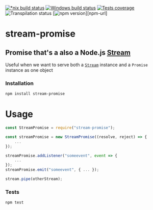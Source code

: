 [![*nix build status][nix-build-image]][nix-build-url]
[![Windows build status][win-build-image]][win-build-url]
[![Tests coverage][cov-image]][cov-url]
![Transpilation status][transpilation-image]
[![npm version][npm-image]][npm-url]

# stream-promise

## Promise that's a also a Node.js [Stream](https://nodejs.org/api/stream.html#stream_stream)

Useful when we want to serve both a [`Stream`](https://nodejs.org/api/stream.html#stream_stream) instance and a `Promise` instance as one object

### Installation

```bash
npm install stream-promise
```

# Usage

```javascript
const StreamPromise = require("stream-promise");

const streamPromise = new StreamPromise((resolve, reject) => {
	...
});

streamPromise.addListener("someevent", event => {
	...
});
streamPromise.emit("someevent", { ... });

stream.pipe(otherStream);
```

### Tests

```bash
npm test
```

[nix-build-image]: https://semaphoreci.com/api/v1/medikoo-org/stream-promise/branches/master/shields_badge.svg
[nix-build-url]: https://semaphoreci.com/medikoo-org/stream-promise
[win-build-image]: https://ci.appveyor.com/api/projects/status/2ihsys269r29l2ol?svg=true
[win-build-url]: https://ci.appveyor.com/api/project/medikoo/stream-promise
[cov-image]: https://img.shields.io/codecov/c/github/medikoo/stream-promise.svg
[cov-url]: https://codecov.io/gh/medikoo/stream-promise
[transpilation-image]: https://img.shields.io/badge/transpilation-free-brightgreen.svg
[npm-image]: https://img.shields.io/npm/v/stream-promise.svg
